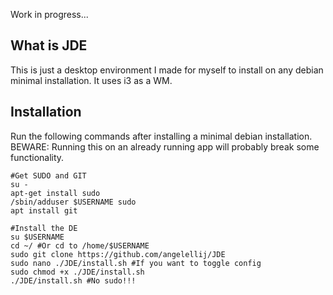 Work in progress...

## **What is JDE**

This is just a desktop environment I made for myself to install on any debian minimal installation. It uses i3 as a WM.

## **Installation**

Run the following commands after installing a minimal debian installation. BEWARE: Running this on an already running app will probably break some functionality.

```
#Get SUDO and GIT
su -
apt-get install sudo
/sbin/adduser $USERNAME sudo
apt install git

#Install the DE
su $USERNAME
cd ~/ #Or cd to /home/$USERNAME
sudo git clone https://github.com/angelellij/JDE
sudo nano ./JDE/install.sh #If you want to toggle config
sudo chmod +x ./JDE/install.sh
./JDE/install.sh #No sudo!!!
```
